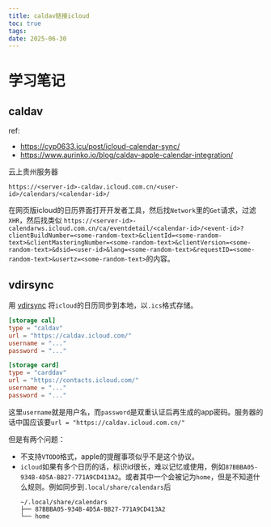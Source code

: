 ```yaml
---
title: caldav链接icloud
toc: true
tags:
date: 2025-06-30
---
```


# 学习笔记

## caldav

ref:

- https://cyp0633.icu/post/icloud-calendar-sync/
- https://www.aurinko.io/blog/caldav-apple-calendar-integration/

云上贵州服务器

```
https://<server-id>-caldav.icloud.com.cn/<user-id>/calendars/<calendar-id>/
```

在网页版icloud的日历界面打开开发者工具，然后找`Network`里的`Get`请求，过滤`XHR`，然后找类似 `https://<server-id>-calendarws.icloud.com.cn/ca/eventdetail/<calendar-id>/<event-id>?clientBuildNumber=<some-random-text>&clientId=<some-random-text>&clientMasteringNumber=<some-random-text>&clientVersion=<some-random-text>&dsid=<user-id>&lang=<some-random-text>&requestID=<some-random-text>&usertz=<some-random-text>`的内容。

## vdirsync

用 [vdirsync](https://vdirsyncer.readthedocs.io/) 将`icloud`的日历同步到本地，以`.ics`格式存储。

```conf
[storage cal]
type = "caldav"
url = "https://caldav.icloud.com/"
username = "..."
password = "..."

[storage card]
type = "carddav"
url = "https://contacts.icloud.com/"
username = "..."
password = "..."
```

这里`username`就是用户名，而`password`是双重认证后再生成的app密码。服务器的话中国应该要`url = "https://caldav.icloud.com.cn/"`

但是有两个问题：

- 不支持`VTODO`格式，apple的提醒事项似乎不是这个协议。
- `icloud`如果有多个日历的话，标识id很长，难以记忆或使用，例如`87BBBA05-934B-4D5A-BB27-771A9CD413A2`。或者其中一个会被记为`home`，但是不知道什么规则。例如同步到`.local/share/calendars`后
    ```
    ~/.local/share/calendars
    ├── 87BBBA05-934B-4D5A-BB27-771A9CD413A2
    └── home
    ```
